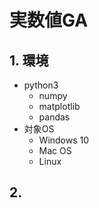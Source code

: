 # 実数値GA

## 1. 環境
- python3
  - numpy
  - matplotlib
  - pandas
- 対象OS
  - Windows 10
  - Mac OS
  - Linux

## 2.
